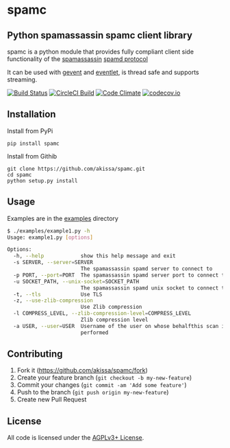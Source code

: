 # spamc


## Python spamassassin spamc client library

spamc is a python module that provides fully compliant client side functionality of the
[spamassassin](https://spamassassin.apache.org)
[spamd protocol](https://github.com/apache/spamassassin/blob/trunk/spamd/PROTOCOL)

It can be used with [gevent](http://www.gevent.org) and [eventlet](http://www.eventlet.net),
is thread safe and supports streaming.

[![Build Status](https://travis-ci.org/akissa/spamc.svg)](https://travis-ci.org/akissa/spamc)
[![CircleCI Build](https://circleci.com/gh/akissa/spamc)](https://circleci.com/gh/akissa/spamc.svg?style=shield)
[![Code Climate](https://codeclimate.com/github/akissa/spamc/badges/gpa.svg)](https://codeclimate.com/github/akissa/spamc)
[![codecov.io](https://codecov.io/github/akissa/spamc/coverage.svg?branch=master)](https://codecov.io/github/akissa/spamc?branch=master)


## Installation

Install from PyPi

    pip install spamc

Install from Githib

    git clone https://github.com/akissa/spamc.git
    cd spamc
    python setup.py install

## Usage

Examples are in the [examples](https://github.com/akissa/spamc/tree/master/examples/) directory

```bash
$ ./examples/example1.py -h
Usage: example1.py [options]

Options:
  -h, --help            show this help message and exit
  -s SERVER, --server=SERVER
                        The spamassassin spamd server to connect to
  -p PORT, --port=PORT  The spamassassin spamd server port to connect to
  -u SOCKET_PATH, --unix-socket=SOCKET_PATH
                        The spamassassin spamd unix socket to connect to
  -t, --tls             Use TLS
  -z, --use-zlib-compression
                        Use Zlib compression
  -l COMPRESS_LEVEL, --zlib-compression-level=COMPRESS_LEVEL
                        Zlib compression level
  -a USER, --user=USER  Username of the user on whose behalfthis scan is being
                        performed
```

## Contributing

1. Fork it (https://github.com/akissa/spamc/fork)
2. Create your feature branch (`git checkout -b my-new-feature`)
3. Commit your changes (`git commit -am 'Add some feature'`)
4. Push to the branch (`git push origin my-new-feature`)
5. Create new Pull Request


## License

All code is licensed under the
[AGPLv3+ License](https://github.com/akissa/spamc/blob/master/LICENSE).
